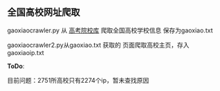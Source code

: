 ## 全国高校网址爬取


gaoxiaocrawler.py 从 [高考院校库](https://gaokao.chsi.com.cn/sch) 爬取全国高校学校信息 保存为gaoxiao.txt


gaoxiaocrawler2.py从gaoxiao.txt 获取的 页面爬取高校主页，存入gaoxiaoip.txt


**ToDo**:

目前问题：2751所高校只有2274个ip，暂未查找原因